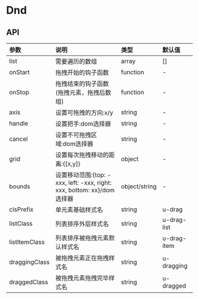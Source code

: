 # Dnd


## API
|参数|说明|类型|默认值|
|:---|:-----|:----|:------|
|list|需要遍历的数组|array|[]|
|onStart|拖拽开始的钩子函数|function|-|
|onStop|拖拽结束的钩子函数(拖拽元素，拖拽后数组)|function|-|
|axis|设置可拖拽的方向:x/y|string|-|
|handle|设置把手:dom选择器|string|-|
|cancel|设置不可拖拽区域:dom选择器|string|-|
|grid|设置每次拖拽移动的距离:{[x,y]}|object|-|
|bounds|设置移动范围:{top: -xxx, left: -xxx, right: xxx, bottom: xx}/dom选择器|object/string|-|
|clsPrefix|单元素基础样式名|string|u-drag|
|listClass|列表排序外层样式名|string|u-drag-list|
|listItemClass|列表排序被拖拽元素默认样式名|string|u-drag-item|
|draggingClass|被拖拽元素正在拖拽样式名|string|u-dragging|
|draggedClass|被拖拽元素拖拽完毕样式名|string|u-dragged|
